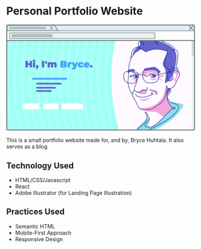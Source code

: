# Personal Portfolio Website

<img src="/src/jpg/PorfolioWebsiteScreenshot-Small.jpg" alt="Screenshot of Website" width="500"/>

This is a small portfolio website made for, and by, Bryce Huhtala. It also serves as a blog.

## Technology Used

-   HTML/CSS/Javascript
-   React
-   Adobe Illustrator (for Landing Page Illustration)

## Practices Used

-   Semantic HTML
-   Mobile-First Approach
-   Responsive Design
